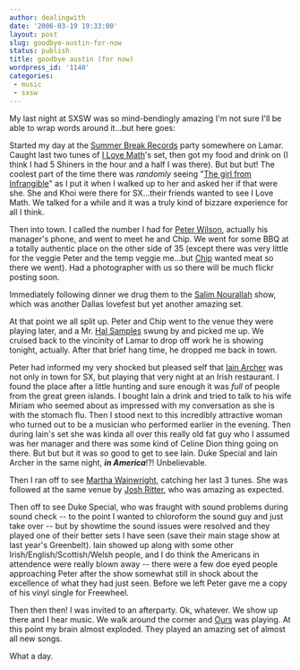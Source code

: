 ```yaml
---
author: dealingwith
date: '2006-03-19 19:33:00'
layout: post
slug: goodbye-austin-for-now
status: publish
title: goodbye austin (for now)
wordpress_id: '1140'
categories:
 - music
 - sxsw
---
```


My last night at SXSW was so mind-bendingly amazing I'm not sure I'll be able
to wrap words around it...but here goes:

Started my day at the [Summer Break Records][1] party somewhere on Lamar.
Caught last two tunes of [I Love Math][2]'s set, then got my food and drink on
(I think I had 5 Shiners in the hour and a half I was there). But but but! The
coolest part of the time there was _randomly_ seeing "[The girl from
Infrangible][3]" as I put it when I walked up to her and asked her if that
were she. She and Khoi were there for SX...their friends wanted to see I Love
Math. We talked for a while and it was a truly kind of bizzare experience for
all I think.

Then into town. I called the number I had for [Peter Wilson][4], actually his
manager's phone, and went to meet he and Chip. We went for some BBQ at a
totally authentic place on the other side of 35 (except there was very little
for the veggie Peter and the temp veggie me...but [Chip][5] wanted meat so
there we went). Had a photographer with us so there will be much flickr
posting soon.

Immediately following dinner we drug them to the [Salim Nourallah][6] show,
which was another Dallas lovefest but yet another amazing set.

At that point we all split up. Peter and Chip went to the venue they were
playing later, and a Mr. [Hal Samples][7] swung by and picked me up. We
cruised back to the vincinity of Lamar to drop off work he is showing tonight,
actually. After that brief hang time, he dropped me back in town.

Peter had informed my very shocked but pleased self that [Iain Archer][8] was
not only in town for SX, but playing that very night at an Irish restaurant. I
found the place after a little hunting and sure enough it was _full_ of people
from the great green islands. I bought Iain a drink and tried to talk to his
wife Miriam who seemed about as impressed with my conversation as she is with
the stomach flu. Then I stood next to this incredibly attractive woman who
turned out to be a musician who performed earlier in the evening. Then during
Iain's set she was kinda all over this really old fat guy who I assumed was
her manager and there was some kind of Celine Dion thing going on there. But
but but it was _so_ good to get to see Iain. Duke Special and Iain Archer in
the same night, _**in America**_!?! Unbelievable.

Then I ran off to see [Martha Wainwright][9], catching her last 3 tunes. She
was followed at the same venue by [Josh Ritter][10], who was amazing as
expected.

Then off to see Duke Special, who was fraught with sound problems during sound
check -- to the point I wanted to chloroform the sound guy and just take over
-- but by showtime the sound issues were resolved and they played one of their
better sets I have seen (save their main stage show at last year's Greenbelt).
Iain showed up along with some other Irish/English/Scottish/Welsh people, and
I do think the Americans in attendence were really blown away -- there were a
few doe eyed people approaching Peter after the show somewhat still in shock
about the excellence of what they had just seen. Before we left Peter gave me
a copy of his vinyl single for Freewheel.

Then then then! I was invited to an afterparty. Ok, whatever. We show up there
and I hear music. We walk around the corner and [Ours][11] was playing. At
this point my brain almost exploded. They played an amazing set of almost all
new songs.

What a day.

   [1]: http://www.myspace.com/summerbreakrecords

   [2]: http://iloveilovemath.com/

   [3]: http://infrangible.com/2006/docs/010.shtml

   [4]: http://dukespecial.com/

   [5]: http://flickr.com/photos/tom_langley/51882506/

   [6]: http://salimnourallah.com

   [7]: http://halsamples.com

   [8]: http://iainarcher.com

   [9]: http://www.marthawainwright.com/

   [10]: http://www.joshritter.com/news.php

   [11]: http://www.ours.net/

